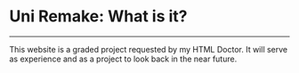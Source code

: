 # Uni Remake: What is it?
--- 
This website is a graded project requested by my HTML Doctor. It will serve as experience and as a project to look back in the near future.